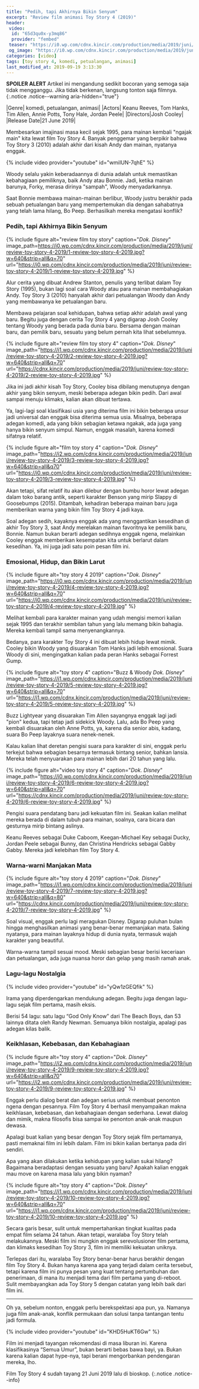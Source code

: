 ```yaml
---
title: "Pedih, tapi Akhirnya Bikin Senyum"
excerpt: "Review film animasi Toy Story 4 (2019)"
header:
 video:
  id: "65d3qu0x-y3mq86"
  provider: "fembed"
 teaser: "https://i0.wp.com/cdnx.kincir.com/production/media/2019/juni/review-toy-story-4-2019/4-review-toy-story-4-2019.jpg?w=480&strip=all&q=70"
 og_image: "https://i0.wp.com/cdnx.kincir.com/production/media/2019/juni/review-toy-story-4-2019/4-review-toy-story-4-2019.jpg"
categories: [video]
tags: [toy story 4, komedi, petualangan, animasi]
last_modified_at: 2019-09-19 3:13:30
---
```


**SPOILER ALERT** Artikel ini mengandung sedikit bocoran yang semoga saja tidak mengganggu. Jika tidak berkenan, langsung tonton saja filmnya.
{:.notice .notice--warning aria-hidden="true"}

|Genre| komedi, petualangan, animasi|
|Actors| Keanu Reeves, Tom Hanks, Tim Allen, Annie Potts, Tony Hale, Jordan Peele|
|Directors|Josh Cooley|
|Release Date|21 June 2019|

Membesarkan imajinasi masa kecil sejak 1995, para mainan kembali "ngajak main" kita lewat film Toy Story 4. Banyak penggemar yang berpikir bahwa Toy Story 3 (2010) adalah akhir dari kisah Andy dan mainan, nyatanya enggak.

{% include video provider="youtube" id="wmiIUN-7qhE" %}

Woody selalu yakin keberadaannya di dunia adalah untuk memastikan kebahagiaan pemiliknya, baik Andy atau Bonnie. Jadi, ketika mainan barunya, Forky, merasa dirinya "sampah", Woody menyadarkannya.

Saat Bonnie membawa mainan-mainan berlibur, Woody justru berakhir pada sebuah petualangan baru yang mempertemukan dia dengan sahabatnya yang telah lama hilang, Bo Peep. Berhasilkah mereka mengatasi konflik?

### Pedih, tapi Akhirnya Bikin Senyum

{% include figure alt="review film toy story" caption="_Dok. Disney_" image_path=https://i0.wp.com/cdnx.kincir.com/production/media/2019/juni/review-toy-story-4-2019/1-review-toy-story-4-2019.jpg?w=640&strip=all&q=70" url="https://i0.wp.com/cdnx.kincir.com/production/media/2019/juni/review-toy-story-4-2019/1-review-toy-story-4-2019.jpg" %}

Alur cerita yang dibuat Andrew Stanton, penulis yang terlibat dalam Toy Story (1995), bukan lagi soal cara Woody atau para mainan membahagiakan Andy. Toy Story 3 (2010) hanyalah akhir dari petualangan Woody dan Andy yang membawanya ke petualangan baru.

Membawa pelajaran soal kehidupan, bahwa setiap akhir adalah awal yang baru. Begitu juga dengan cerita Toy Story 4 yang digarap Josh Cooley tentang Woody yang berada pada dunia baru. Bersama dengan mainan baru, dan pemilik baru, sesuatu yang belum pernah kita lihat sebelumnya.

{% include figure alt="review film toy story 4" caption="_Dok. Disney_" image_path="https://i1.wp.com/cdnx.kincir.com/production/media/2019/juni/review-toy-story-4-2019/2-review-toy-story-4-2019.jpg?w=640&strip=all&q=70" url="https://cdnx.kincir.com/production/media/2019/juni/review-toy-story-4-2019/2-review-toy-story-4-2019.jpg" %}

Jika ini jadi akhir kisah Toy Story, Cooley bisa dibilang menutupnya dengan akhir yang bikin senyum, meski beberapa adegan bikin pedih. Dari awal sampai menuju klimaks, kalian akan dibuat tertawa.

Ya, lagi-lagi soal klasifikasi usia yang diterima film ini bikin beberapa unsur jadi universal dan enggak bisa diterima semua usia. Misalnya, beberapa adegan komedi, ada yang bikin sebagian ketawa ngakak, ada juga yang hanya bikin senyum simpul. Namun, enggak masalah, karena komedi sifatnya relatif.

{% include figure alt="film toy story 4" caption="_Dok. Disney_" image_path="https://i2.wp.com/cdnx.kincir.com/production/media/2019/juni/review-toy-story-4-2019/3-review-toy-story-4-2019.jpg?w=640&strip=all&q70" url="https://i0.wp.com/cdnx.kincir.com/production/media/2019/juni/review-toy-story-4-2019/3-review-toy-story-4-2019.jpg" %}

Akan tetapi, sifat relatif itu akan dilebur dengan bumbu horor lewat adegan dalam toko barang antik, seperti karakter Benson yang mirip Slappy di Goosebumps (2015).  Ditambah, kehadiran beberapa mainan baru juga memberikan warna yang bikin film Toy Story 4 jadi kaya.

Soal adegan sedih, kayaknya enggak ada yang menggantikan kesedihan di akhir Toy Story 3, saat Andy merelakan mainan favoritnya ke pemilik baru, Bonnie. Namun bukan berarti adegan sedihnya enggak ngena, melainkan Cooley enggak memberikan kesempatan kita untuk berlarut dalam kesedihan. Ya, ini juga jadi satu poin pesan film ini.

### Emosional, Hidup, dan Bikin Larut

{% include figure alt="toy story 4 2019" caption="_Dok. Disney_" image_path="https://i0.wp.com/cdnx.kincir.com/production/media/2019/juni/review-toy-story-4-2019/4-review-toy-story-4-2019.jpg?w=640&strip=all&q=70" url="https://i0.wp.com/cdnx.kincir.com/production/media/2019/juni/review-toy-story-4-2019/4-review-toy-story-4-2019.jpg" %}

Melihat kembali para karakter mainan yang udah mengisi memori kalian sejak 1995 dan terakhir sembilan tahun yang lalu memang bikin bahagia. Mereka kembali tampil sama menyenangkannya.

Bedanya, para karakter Toy Story 4 ini dibuat lebih hidup lewat mimik. Cooley bikin Woody yang disuarakan Tom Hanks jadi lebih emosional. Suara Woody di sini, mengingatkan kalian pada peran Hanks sebagai Forrest Gump.

{% include figure alt="toy story 4" caption="Buzz & Woody _Dok. Disney_" image_path="https://i1.wp.com/cdnx.kincir.com/production/media/2019/juni/review-toy-story-4-2019/5-review-toy-story-4-2019.jpg?w=640&strip=all&q=70" url="https://i1.wp.com/cdnx.kincir.com/production/media/2019/juni/review-toy-story-4-2019/5-review-toy-story-4-2019.jpg" %}

Buzz Lightyear yang disuarakan Tim Allen sayangnya enggak lagi jadi "pion" kedua, tapi tetap jadi sidekick Woody. Lalu, ada Bo Peep yang kembali disuarakan oleh Anne Potts, ya, karena dia senior abis, kadang, suara Bo Peep layaknya suara nenek-nenek.

Kalau kalian lihat deretan pengisi suara para karakter di sini, enggak perlu terkejut bahwa sebagian besarnya termasuk bintang senior, bahkan lansia. Mereka telah menyuarakan para mainan lebih dari 20 tahun yang lalu.

{% include figure alt="video toy story 4" caption="_Dok. Disney_" image_path="https://i0.wp.com/cdnx.kincir.com/production/media/2019/juni/review-toy-story-4-2019/6-review-toy-story-4-2019.jpg?w=640&strip=all&q=70" url="https://cdnx.kincir.com/production/media/2019/juni/review-toy-story-4-2019/6-review-toy-story-4-2019.jpg" %}

Pengisi suara pendatang baru jadi kekuatan film ini. Seakan kalian melihat mereka berada di dalam tubuh para mainan, soalnya, cara bicara dan gesturnya mirip bintang aslinya.

Keanu Reeves sebagai Duke Caboom, Keegan-Michael Key sebagai Ducky, Jordan Peele sebagai Bunny, dan Christina Hendricks sebagai Gabby Gabby. Mereka jadi kelebihan film Toy Story 4.

### Warna-warni Manjakan Mata

{% include figure alt="toy story 4 2019" caption="_Dok. Disney_" image_path="https://i1.wp.com/cdnx.kincir.com/production/media/2019/juni/review-toy-story-4-2019/7-review-toy-story-4-2019.jpg?w=640&strip=all&q=80" url="https://cdnx.kincir.com/production/media/2019/juni/review-toy-story-4-2019/7-review-toy-story-4-2019.jpg" %}

Soal visual, enggak perlu lagi meragukan Disney. Digarap puluhan bulan hingga menghasilkan animasi yang benar-benar memanjakan mata. Saking nyatanya, para mainan layaknya hidup di dunia nyata, termasuk wajah karakter yang beautiful.

Warna-warna tampil sesuai mood. Meski sebagian besar berisi keceriaan dan petualangan, ada juga nuansa horor dan gelap yang masih ramah anak.

### Lagu-lagu Nostalgia

{% include video provider="youtube" id="yQw1zGEQfik" %}

Irama yang diperdengarkan mendukung adegan. Begitu juga dengan lagu-lagu sejak film pertama, masih eksis.

Berisi 54 lagu: satu lagu “God Only Know” dari The Beach Boys, dan 53 lainnya ditata oleh Randy Newman. Semuanya bikin nostalgia, apalagi pas adegan kilas balik.

### Keikhlasan, Kebebasan, dan Kebahagiaan

{% include figure alt="toy story 4" caption="_Dok. Disney_" image_path="https://i2.wp.com/cdnx.kincir.com/production/media/2019/juni/review-toy-story-4-2019/9-review-toy-story-4-2019.jpg?w=640&strip=all&q70" url="https://i2.wp.com/cdnx.kincir.com/production/media/2019/juni/review-toy-story-4-2019/9-review-toy-story-4-2019.jpg" %}

Enggak perlu dialog berat dan adegan serius untuk membuat penonton ngena dengan pesannya. Film Toy Story 4 berhasil menyampaikan makna keikhlasan, kebebasan, dan kebahagiaan dengan sederhana. Lewat dialog dan mimik, makna filosofis bisa sampai ke penonton anak-anak maupun dewasa.

Apalagi buat kalian yang besar dengan Toy Story sejak film pertamanya, pasti memaknai film ini lebih dalam. Film ini bikin kalian bertanya pada diri sendiri.

Apa yang akan dilakukan ketika kehidupan yang kalian sukai hilang? Bagaimana beradaptasi dengan sesuatu yang baru? Apakah kalian enggak mau move on karena masa lalu yang bikin nyaman?

{% include figure alt="toy story 4" caption="_Dok. Disney_" image_path="https://i1.wp.com/cdnx.kincir.com/production/media/2019/juni/review-toy-story-4-2019/10-review-toy-story-4-2019.jpg?w=640&strip=all&q=70" url="https://i1.wp.com/cdnx.kincir.com/production/media/2019/juni/review-toy-story-4-2019/10-review-toy-story-4-2019.jpg" %}

Secara garis besar, sulit untuk mempertahankan tingkat kualitas pada empat film selama 24 tahun. Akan tetapi, waralaba Toy Story telah melakukannya. Meski film ini mungkin enggak serevolusioner film pertama, dan klimaks kesedihan Toy Story 3, film ini memiliki kekuatan uniknya.

Terlepas dari itu, waralaba Toy Story benar-benar harus berakhir dengan film Toy Story 4. Bukan hanya karena apa yang terjadi dalam cerita tersebut, tetapi karena film ini punya pesan yang kuat tentang pertumbuhan dan penerimaan, di mana itu menjadi tema dari film pertama yang di-reboot. Sulit membayangkan ada Toy Story 5 dengan catatan yang lebih baik dari film ini.

***

Oh ya, sebelum nonton, enggak perlu berekspektasi apa pun, ya. Namanya juga film anak-anak, konflik permukaan dan solusi tanpa tantangan tentu jadi formula.

{% include video provider="youtube" id="KHD5HuKT6Gw" %}

Film ini menjadi tayangan rekomendasi di masa liburan ini. Karena klasifikasinya “Semua Umur”, bukan berarti bebas bawa bayi, ya. Bukan karena kalian dapat hype-nya, tapi berani mengorbankan pendengaran mereka, lho.

Film Toy Story 4 sudah tayang 21 Juni 2019 lalu di bioskop.
{:.notice .notice--info}
